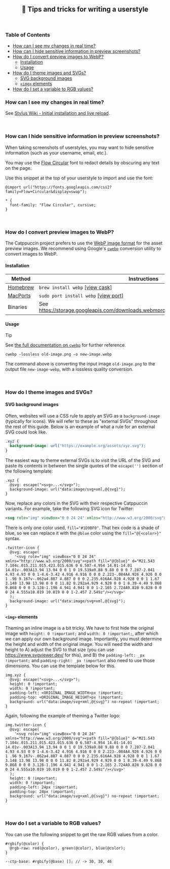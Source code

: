<p align="center">
  <h2 align="center">📖 Tips and tricks for writing a userstyle</h2>
</p>

&nbsp;

### Table of Contents

<!--toc:start-->
- [How can I see my changes in real time?](#how-can-i-see-my-changes-in-real-time)
- [How can I hide sensitive information in preview screenshots?](#how-can-i-hide-sensitive-information-in-preview-screenshots)
- [How do I convert preview images to WebP?](#how-do-i-convert-preview-images-to-webp)
  - [Installation](#installation)
  - [Usage](#usage)
- [How do I theme images and SVGs?](#how-do-i-theme-images-and-svgs)
  - [SVG background images](#svg-background-images)
  - [`<img>` elements](#img-elements)
- [How do I set a variable to RGB values?](#how-do-i-set-a-variable-to-rgb-values)
<!--toc:end-->

### How can I see my changes in real time?

See [Stylus Wiki - Initial installation and live reload](https://github.com/openstyles/stylus/wiki/Writing-UserCSS#initial-installation-and-live-reload).

&nbsp;

### How can I hide sensitive information in preview screenshots?

When taking screenshots of userstyles, you may want to hide sensitive information (such as your username, email, etc.).

You may use the [Flow Circular](https://fonts.google.com/specimen/Flow+Circular) font to redact details by obscuring any text on the page.

Use this snippet at the top of your userstyle to import and use the font:

```less
@import url("https://fonts.googleapis.com/css2?family=Flow+Circular&display=swap");

* {
  font-family: "Flow Circular", cursive;
}
```

&nbsp;

### How do I convert preview images to WebP?

The Catppuccin project prefers to use the [WebP image format](https://en.wikipedia.org/wiki/WebP) for the asset preview images. We recommend using Google's [`cwebp`](https://developers.google.com/speed/webp/docs/cwebp) conversion utility to convert images to WebP.

#### Installation

| Method                                | Instructions                                                                           |
| ------------------------------------- | -------------------------------------------------------------------------------------- |
| [Homebrew](https://brew.sh/)          | `brew install webp` [[view cask]](https://formulae.brew.sh/formula/webp)                 |
| [MacPorts](https://www.macports.org/) | `sudo port install webp` [[view port]](https://ports.macports.org/port/webp/)            |
| Binaries                              | See https://storage.googleapis.com/downloads.webmproject.org/releases/webp/index.html. |

#### Usage

> [!TIP]
> See [the full documentation on `cwebp`](https://developers.google.com/speed/webp/docs/cwebp) for further reference.

```
cwebp -lossless old-image.png -o new-image.webp
```

The command above is converting the input image `old-image.png` to the output file `new-image-webp`, with a lossless quality conversion.

&nbsp;

### How do I theme images and SVGs?

#### SVG background images

Often, websites will use a CSS rule to apply an SVG as a `background-image` (typically for icons). We will refer to these as "external SVGs" throughout the rest of this guide. Below is an example of what a rule for an external SVG could look like.

```css
.xyz {
  background-image: url("https://example.org/assets/xyz.svg");
}
```

The easiest way to theme external SVGs is to visit the URL of the SVG and paste its contents in between the single quotes of the `escape('')` section of the following template:

```less
.xyz {
  @svg: escape("<svg>...</svg>");
  background-image: url("data:image/svg+xml,@{svg}");
}
```

Now, replace any colors in the SVG with their respective Catppuccin variants. For example, take the following SVG icon for Twitter:

```xml
<svg role="img" viewBox="0 0 24 24" xmlns="http://www.w3.org/2000/svg"><path fill="#1D9BF0" d="M21.543 7.104c.015.211.015.423.015.636 0 6.507-4.954 14.01-14.01 14.01v-.003A13.94 13.94 0 0 1 0 19.539a9.88 9.88 0 0 0 7.287-2.041 4.93 4.93 0 0 1-4.6-3.42 4.916 4.916 0 0 0 2.223-.084A4.926 4.926 0 0 1 .96 9.167v-.062a4.887 4.887 0 0 0 2.235.616A4.928 4.928 0 0 1 1.67 3.148 13.98 13.98 0 0 0 11.82 8.292a4.929 4.929 0 0 1 8.39-4.49 9.868 9.868 0 0 0 3.128-1.196 4.941 4.941 0 0 1-2.165 2.724A9.828 9.828 0 0 0 24 4.555a10.019 10.019 0 0 1-2.457 2.549z"/></svg>
```

There is only one color used, `fill="#1D9BF0"`. That hex code is a shade of blue, so we can replace it with the `@blue` color using the `fill="@{<color>}"` syntax.

```less
.twitter-icon {
  @svg: escape(
    '<svg role="img" viewBox="0 0 24 24" xmlns="http://www.w3.org/2000/svg"><path fill="@{blue}" d="M21.543 7.104c.015.211.015.423.015.636 0 6.507-4.954 14.01-14.01 14.01v-.003A13.94 13.94 0 0 1 0 19.539a9.88 9.88 0 0 0 7.287-2.041 4.93 4.93 0 0 1-4.6-3.42 4.916 4.916 0 0 0 2.223-.084A4.926 4.926 0 0 1 .96 9.167v-.062a4.887 4.887 0 0 0 2.235.616A4.928 4.928 0 0 1 1.67 3.148 13.98 13.98 0 0 0 11.82 8.292a4.929 4.929 0 0 1 8.39-4.49 9.868 9.868 0 0 0 3.128-1.196 4.941 4.941 0 0 1-2.165 2.724A9.828 9.828 0 0 0 24 4.555a10.019 10.019 0 0 1-2.457 2.549z"/></svg>'
  );
  background-image: url("data:image/svg+xml,@{svg}");
}
```

#### `<img>` elements

Theming an inline image is a bit tricky. We have to first hide the original image with `height: 0 !important;` and `width: 0 !important;`, after which we can apply our own background image. Importantly, you must determine the height and width of the original image. You will need the width and height to A) adjust the SVG to that size (you can use https://www.svgviewer.dev/ for this), and B) the `padding-left: _px !important;` and `padding-right: _px !important` also need to use those dimensions. You can use the template below for this.

```less
img.xyz {
  @svg: escape("<svg>...</svg>");
  height: 0 !important;
  width: 0 !important;
  padding-left: <ORIGINAL_IMAGE_WIDTH>px !important;
  padding-top: <ORIGINAL_IMAGE_HEIGHT>px !important;
  background: url("data:image/svg+xml,@{svg}") no-repeat !important;
}
```

Again, following the example of theming a Twitter logo:

```less
img.twitter-icon {
  @svg: escape(
    '<svg role="img" viewBox="0 0 24 24" xmlns="http://www.w3.org/2000/svg"><path fill="@{blue}" d="M21.543 7.104c.015.211.015.423.015.636 0 6.507-4.954 14.01-14.01 14.01v-.003A13.94 13.94 0 0 1 0 19.539a9.88 9.88 0 0 0 7.287-2.041 4.93 4.93 0 0 1-4.6-3.42 4.916 4.916 0 0 0 2.223-.084A4.926 4.926 0 0 1 .96 9.167v-.062a4.887 4.887 0 0 0 2.235.616A4.928 4.928 0 0 1 1.67 3.148 13.98 13.98 0 0 0 11.82 8.292a4.929 4.929 0 0 1 8.39-4.49 9.868 9.868 0 0 0 3.128-1.196 4.941 4.941 0 0 1-2.165 2.724A9.828 9.828 0 0 0 24 4.555a10.019 10.019 0 0 1-2.457 2.549z"/></svg>'
  );
  height: 0 !important;
  width: 0 !important;
  padding-left: 24px !important;
  padding-top: 24px !important;
  background: url("data:image/svg+xml,@{svg}") no-repeat !important;
}
```
&nbsp;

### How do I set a variable to RGB values?

You can use the following snippet to get the raw RGB values from a color.

```less
#rgbify(@color) {
  @rgb-raw: red(@color), green(@color), blue(@color);
}

--ctp-base: #rgbify(@base) []; // -> 30, 30, 46
```
